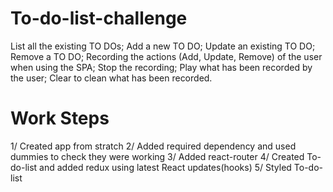 # To-do-list-challenge

List all the existing TO DOs;
Add a new TO DO;
Update an existing TO DO;
Remove a TO DO;
Recording the actions (Add, Update, Remove) of the user when using the SPA;
Stop the recording;
Play what has been recorded by the user;
Clear to clean what has been recorded.

# Work Steps

1/ Created app from stratch
2/ Added required dependency and used dummies to check they were working
3/ Added react-router
4/ Created To-do-list and added redux using latest React updates(hooks)
5/ Styled To-do-list


